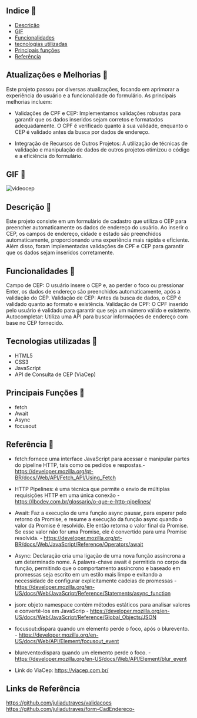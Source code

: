 ## Indice 🪼

* [Descrição](#descrição-🪸)
* [GIF](#gif-🐚)
* [Funcionalidades](#funcionalidades-🐡)
* [tecnologias utilizadas](#tecnologias-utilizadas-🦑)
* [Principais funções](#principais-funções-🐠)
* [Referência](#referência-🐙)

## Atualizações e Melhorias 🌟
Este projeto passou por diversas atualizações, focando em aprimorar a experiência do usuário e a funcionalidade do formulário. As principais melhorias incluem:

- Validações de CPF e CEP: Implementamos validações robustas para garantir que os dados inseridos sejam corretos e formatados adequadamente. O CPF é verificado quanto à sua validade, enquanto o CEP é validado antes da busca por dados de endereço.

- Integração de Recursos de Outros Projetos: A utilização de técnicas de validação e manipulação de dados de outros projetos otimizou o código e a eficiência do formulário.

## GIF 🐚

![videocep](https://github.com/user-attachments/assets/6dfc72c4-c360-4896-b243-0da9171ab261)

## Descrição 🪸
Este projeto consiste em um formulário de cadastro que utiliza o CEP para preencher automaticamente os dados de endereço do usuário. Ao inserir o CEP, os campos de endereço, cidade e estado são preenchidos automaticamente, proporcionando uma experiência mais rápida e eficiente. Além disso, foram implementadas validações de CPF e CEP para garantir que os dados sejam inseridos corretamente. 

## Funcionalidades 🐡
Campo de CEP: O usuário insere o CEP e, ao perder o foco ou pressionar Enter, os dados de endereço são preenchidos automaticamente, após a validação do CEP.
Validação de CEP: Antes da busca de dados, o CEP é validado quanto ao formato e existência.
Validação de CPF: O CPF inserido pelo usuário é validado para garantir que seja um número válido e existente.
Autocompletar: Utiliza uma API para buscar informações de endereço com base no CEP fornecido.

## Tecnologias utilizadas 🦑

- HTML5
- CSS3
- JavaScript
- API de Consulta de CEP (ViaCep) 

## Principais Funções 🐠

- fetch
- Await
- Async
- focusout

## Referência 🐙

- fetch:fornece uma interface JavaScript para acessar e manipular partes do pipeline HTTP, tais como os pedidos e respostas.- https://developer.mozilla.org/pt-BR/docs/Web/API/Fetch_API/Using_Fetch 

- HTTP Pipelines: é uma técnica que permite o envio de múltiplas requisições HTTP em uma única conexão - https://lbodev.com.br/glossario/o-que-e-http-pipelines/

- Await: Faz a execução de uma função async pausar, para esperar pelo retorno da Promise, e resume a execução da função async quando o valor da Promise é resolvido. Ele então retorna o valor final da Promise. Se esse valor não for uma Promise, ele é convertido para uma Promise resolvida. - https://developer.mozilla.org/pt-BR/docs/Web/JavaScript/Reference/Operators/await

- Async: Declaração cria uma ligação de uma nova função assíncrona a um determinado nome. A palavra-chave await é permitida no corpo da função, permitindo que o comportamento assíncrono e baseado em promessas seja escrito em um estilo mais limpo e evitando a necessidade de configurar explicitamente cadeias de promessas - https://developer.mozilla.org/en-US/docs/Web/JavaScript/Reference/Statements/async_function

- json: objeto namespace contém métodos estáticos para analisar valores e convertê-los em JavaScrip - https://developer.mozilla.org/en-US/docs/Web/JavaScript/Reference/Global_Objects/JSON

- focusout:dispara quando um elemento perde o foco, após o blurevento. - https://developer.mozilla.org/en-US/docs/Web/API/Element/focusout_event

- blurevento:dispara quando um elemento perde o foco. - https://developer.mozilla.org/en-US/docs/Web/API/Element/blur_event

- Link do ViaCep: https://viacep.com.br/

## Links de Referência

https://github.com/juliadutraves/validacoes
https://github.com/juliadutraves/form-CadEndereco-
